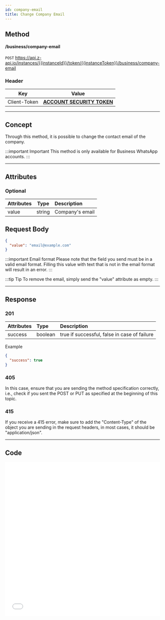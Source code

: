```yaml
---
id: company-email
title: Change Company Email
---
```


## Method

#### /business/company-email

`POST` https://api.z-api.io/instances/{{instanceId}}/token/{{instanceToken}}/business/company-email

### Header

|      Key       |            Value            |
| :------------: |     :-----------------:     |
|  Client-Token  | **[ACCOUNT SECURITY TOKEN](../security/client-token)** |
---

## Concept

Through this method, it is possible to change the contact email of the company.

:::important Important
This method is only available for Business WhatsApp accounts.
:::

---

## Attributes

### Optional

| Attributes  |  Type   | Description                |
| :---------- | :-----: | :--------------------------- |
| value       | string  | Company's email              |

## Request Body

```json
{
  "value": "email@example.com"
}
```

:::important Email format
Please note that the field you send must be in a valid email format. Filling this value with text that is not in the email format will result in an error.
:::

:::tip Tip
To remove the email, simply send the "value" attribute as empty.
:::

---

## Response

### 201

| Attributes | Type    | Description                                  |
| :-------- | :------ | :------------------------------------------- |
| success   | boolean | true if successful, false in case of failure |

Example

```json
{
  "success": true
}
```

### 405

In this case, ensure that you are sending the method specification correctly, i.e., check if you sent the POST or PUT as specified at the beginning of this topic.

### 415

If you receive a 415 error, make sure to add the "Content-Type" of the object you are sending in the request headers, in most cases, it should be "application/json".

---

## Code

<iframe src="//api.apiembed.com/?source=https://raw.githubusercontent.com/Z-API/z-api-docs/main/json-examples/company-email.json&targets=all" frameborder="0" scrolling="no" width="100%" height="500px" seamless></iframe>
